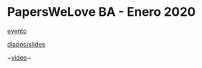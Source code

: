 # PapersWeLove BA - Enero 2020

[evento](https://www.meetup.com/papers-we-love-buenos-aires/events/267775894/)

[diapos/slides](https://github.com/akielbowicz/presentations/blob/master/presentaciones/pwl_mecanica_cuantica/pwl-30-ene-2020/introduccion_a_mc.ipynb)

~[video]()~